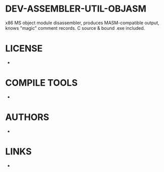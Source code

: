 # DEV-ASSEMBLER-UTIL-OBJASM
x86 MS object module disassembler, produces MASM-compatible output, knows "magic" comment records. C source &amp; bound .exe included.

LICENSE
===============
* 

COMPILE TOOLS
===============
* 
 
AUTHORS
===============
* 

LINKS
===============
* 
